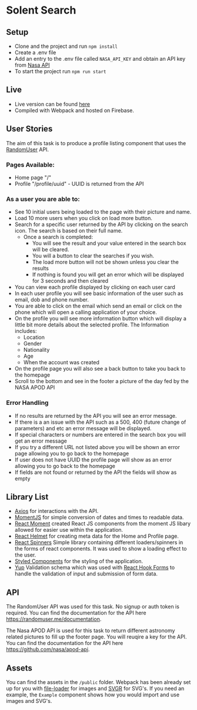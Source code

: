 # Solent Search

## Setup
- Clone and the project and run `npm install`
- Create a .env file
- Add an entry to the .env file called `NASA_API_KEY` and obtain an API key from [Nasa API](https://api.nasa.gov/)
- To start the project run `npm run start`

## Live
- Live version can be found [here](https://searchstaff-cf81b.web.app/)
- Compiled with Webpack and hosted on Firebase.

## User Stories

The aim of this task is to produce a profile listing component that uses the [RandomUser](https://randomuser.me/) API.

### Pages Available: 

- Home page "/"
- Profile "/profile/uuid" - UUID is returned from the API 

### As a user you are able to: 

- See 10 initial users being loaded to the page with their picture and name. 
- Load 10 more users when you click on load more button.
- Search for a specific user returned by the API by clicking on the search icon. The search is based on their full name.
  - Once a search is completed:
    - You will see the result and your value entered in the search box will be cleared.
    - You will a button to clear the searches if you wish. 
    - The load more button will not be shown unless you clear the results
    - If nothing is found you will get an error which will be displayed for 3 seconds and then cleared
- You can view each profile displayed by clicking on each user card
- In each user profile you will see basic information of the user such as email, dob and phone number.
- You are able to click on the email which send an email or click on the phone which will open a calling application of your choice. 
- On the profile you will see more information button which will display a little bit more details about the selected profile. The Information includes:
  - Location
  - Gender
  - Nationality
  - Age
  - When the account was created
- On the profile page you will also see a back button to take you back to the homepage
- Scroll to the bottom and see in the footer a picture of the day fed by the NASA APOD API 

### Error Handling

- If no results are returned by the API you will see an error message.
- If there is a an issue with the API such as a 500, 400 (future change of parameters) and etc an error message will be displayed.
- If special characters or numbers are entered in the search box you will get an error message
- If you try a different URL not listed above you will be shown an error page allowing you to go back to the homepage
- If user does not have UUID the profile page will show as an error allowing you to go back to the  homepage
- If fields are not found or returned by the API the fields will show as empty

## Library List
- [Axios](https://github.com/axios/axios) for interactions with the API.
- [MomentJS](https://momentjs.com/) for simple conversion of dates and times to readable data.
- [React Moment](https://github.com/headzoo/react-moment#readme) created React JS components from the moment JS libary allowed for easier use within the application.
- [React Helmet](https://github.com/nfl/react-helmet#readme) for creating meta data for the Home and Profile page.
- [React Spinners](github.com/davidhu2000/react-spinners) Simple library containing different loaders/spinners in the forms of react components. It was used to show a loading effect to the user.
- [Styled Components](https://styled-components.com/) for the styling of the application.
- [Yup](https://github.com/jquense/yup) Validation schema which was used with [React Hook Forms](https://react-hook-form.com/) to handle the validation of input and submission of form data.
## API
The RandomUser API was used for this task. No signup or auth token is required. You can find the documentation for the API here https://randomuser.me/documentation.

The Nasa APOD API is used for this task to return different astronomy related pictures to fill up the footer page. You will reuqire a key for the API. You can find the documentation for the API here https://github.com/nasa/apod-api.

## Assets
You can find the assets in the `/public` folder. Webpack has been already set up for you with [file-loader](https://webpack.js.org/loaders/file-loader/) for images and [SVGR](https://github.com/gregberge/svgr) for SVG's. If you need an example, the `Example` component shows how you would import and use images and SVG's.